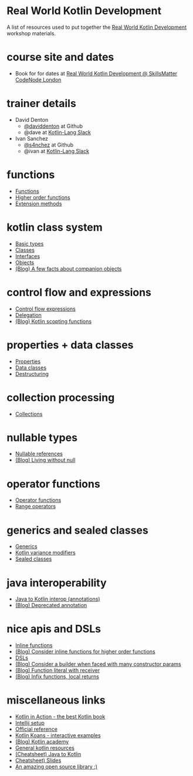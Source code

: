 # Real World Kotlin Development

A list of resources used to put together the [Real World Kotlin Development](https://skillsmatter.com/courses/602-real-world-kotlin-development-workshop) workshop materials.

# course site and dates
- Book for for dates at [Real World Kotlin Development @ SkillsMatter CodeNode London](https://skillsmatter.com/courses/602-real-world-kotlin-development-workshop) 

# trainer details
- David Denton
    - [@daviddenton](https://github.com/daviddenton) at Github
    - @dave at [Kotlin-Lang Slack](http://slack.kotlinlang.org/)
- Ivan Sanchez
    - [@s4nchez](https://github.com/s4nchez) at Github
    - @ivan at [Kotlin-Lang Slack](http://slack.kotlinlang.org/)

# functions
- [Functions](http://kotlinlang.org/docs/reference/functions.html)
- [Higher order functions](http://kotlinlang.org/docs/reference/lambdas.html)
- [Extension methods](http://kotlinlang.org/docs/reference/extensions.html)

# kotlin class system
- [Basic types](http://kotlinlang.org/docs/reference/basic-types.html)
- [Classes](http://kotlinlang.org/docs/reference/classes.html)
- [Interfaces](http://kotlinlang.org/docs/reference/interfaces.html)
- [Objects](http://kotlinlang.org/docs/reference/object-declarations.html)
- [(Blog) A few facts about companion objects](https://blog.kotlin-academy.com/a-few-facts-about-companion-objects-37e18429b725)

# control flow and expressions
- [Control flow expressions](http://kotlinlang.org/docs/reference/control-flow.html)
- [Delegation](http://kotlinlang.org/docs/reference/delegation.html)
- [(Blog) Kotlin scopting functions](https://kotlinexpertise.com/coping-with-kotlins-scope-functions/)

# properties + data classes
- [Properties](http://kotlinlang.org/docs/reference/properties.html)
- [Data classes](http://kotlinlang.org/docs/reference/data-classes.html)
- [Destructuring](http://kotlinlang.org/docs/reference/multi-declarations.html)

# collection processing
- [Collections](http://kotlinlang.org/docs/reference/collections.html)

# nullable types
- [Nullable references](http://kotlinlang.org/docs/reference/null-safety.html)
- [(Blog) Living without null](https://blog.kotlin-academy.com/living-without-null-da9b695c908b)

# operator functions
- [Operator functions](http://kotlinlang.org/docs/reference/operator-overloading.html)
- [Range operators](http://kotlinlang.org/docs/reference/ranges.html)

# generics and sealed classes
- [Generics](http://kotlinlang.org/docs/reference/generics.html)
- [Kotlin variance modifiers](https://blog.kotlin-academy.com/kotlin-generics-variance-modifiers-36b82c7caa39)
- [Sealed classes](http://kotlinlang.org/docs/reference/sealed-classes.html)

# java interoperability
- [Java to Kotlin interop (annotations)](http://kotlinlang.org/docs/reference/java-to-kotlin-interop.html)
- [(Blog) Deprecated annotation](https://nklmish.wordpress.com/2017/10/22/deprecated-in-kotlin/)

# nice apis and DSLs
- [Inline functions](http://kotlinlang.org/docs/reference/inline-functions.html)
- [(Blog) Consider inline functions for higher order functions](https://blog.kotlin-academy.com/effective-kotlin-consider-inline-modifier-for-higher-order-functions-758afcaffc11)
- [DSLs](http://kotlinlang.org/docs/reference/type-safe-builders.html)
- [(Blog) Consider a builder when faced with many constructor params](https://blog.kotlin-academy.com/effective-java-in-kotlin-item-2-consider-a-builder-when-faced-with-many-constructor-parameters-1927e69608e1)
- [(Blog) Function literal with receiver](https://blog.kotlin-academy.com/programmer-dictionary-function-literal-with-receiver-vs-function-type-with-receiver-cc21dba0f4ff)
- [(Blog) Infix functions, local returns](http://thetechnocafe.com/more-about-functions-in-kotlin/)

# miscellaneous links
- [Kotlin in Action - the best Kotlin book](https://www.manning.com/books/kotlin-in-action)
- [Intellij setup](http://kotlinlang.org/docs/tutorials/getting-started.html)
- [Official reference](http://kotlinlang.org/docs/reference/)
- [Kotlin Koans - interactive examples](https://try.kotlinlang.org/#/Kotlin%20Koans/Introduction/Hello,%20world!/Task.kt)
- [(Blog) Kotlin academy](https://blog.kotlin-academy.com/)
- [General kotlin resources](https://kotlin.link/)
- [(Cheatsheet) Java to Kotlin](https://fabiomsr.github.io/from-java-to-kotlin/)
- [Cheatsheet) Slides](https://speakerdeck.com/agiuliani/kotlin-cheat-sheet)
- [An amazing open source library :)](https://www.http4k.org/blog/meet_http4k/)
